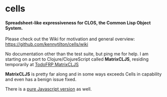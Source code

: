 # cells
#### Spreadsheet-like expressiveness for CLOS, the Common Lisp Object System.

Please check out the Wiki for motivation and general overview: https://github.com/kennytilton/cells/wiki

No documentation other than the test suite, but ping me for help. I am starting on a port to Clojure/ClojureScript called **MatrixCLJS**, residing temporarily at [TodoFRP MatrixCLJS](https://github.com/kennytilton/todoFRP/blob/matrixjs/todo/MatrixCLJS/README.md)

**MatrixCLJS** is pretty far along and in some ways exceeds Cells in capability and even has a benign issue fixed.

There is a [pure Javascript version](https://github.com/kennytilton/todoFRP/tree/matrixjs/todo/MatrixJS) as well. 
